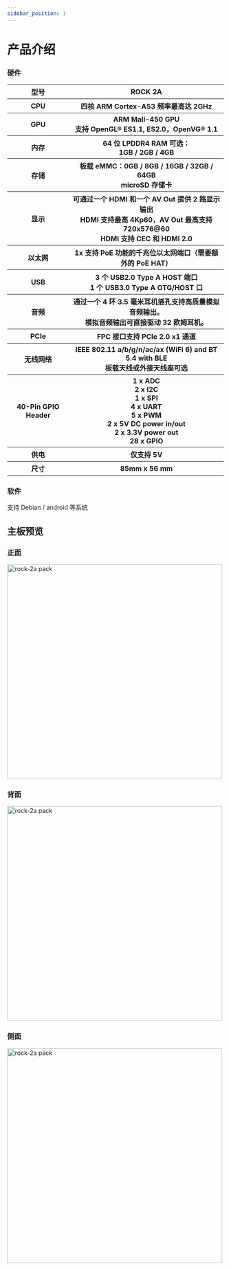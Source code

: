 ```yaml
---
sidebar_position: 1
---
```


# 产品介绍

### 硬件

<table>
  <tr>
    <th>型号</th>
    <th>ROCK 2A</th>
  </tr>
  <tr>
    <th>CPU</th>
    <th>四核 ARM Cortex-A53 频率最高达 2GHz</th>
  </tr>
  <tr>
    <th>GPU</th>
    <th>ARM Mali-450 GPU<br/>支持 OpenGL® ES1.1, ES2.0，OpenVG® 1.1</th>
  </tr>
  <tr>
    <th>内存</th>
    <th>64 位 LPDDR4 RAM 可选：<br/>1GB / 2GB / 4GB</th>
  </tr>
  <tr>
    <th>存储</th>
    <th>板载 eMMC：0GB / 8GB / 16GB / 32GB / 64GB<br/>microSD 存储卡</th>
  </tr>
  <tr>
    <th>显示</th>
    <th>可通过一个 HDMI 和一个 AV Out 提供 2 路显示输出<br/>HDMI 支持最高 4Kp60，AV Out 最高支持 720x576@60<br/>HDMI 支持 CEC 和 HDMI 2.0</th>
  </tr>
  <tr>
    <th>以太网</th>
    <th>1x 支持 PoE 功能的千兆位以太网端口（需要额外的 PoE HAT）</th>
  </tr>
  <tr>
    <th>USB</th>
    <th>3 个 USB2.0 Type A HOST 端口<br/>1 个 USB3.0 Type A OTG/HOST 口</th>
  </tr>
  <tr>
    <th>音频</th>
    <th>通过一个 4 环 3.5 毫米耳机插孔支持高质量模拟音频输出。<br/>模拟音频输出可直接驱动 32 欧姆耳机。</th>
  </tr>
  <tr>
    <th>PCIe</th>
    <th>FPC 接口支持 PCIe 2.0 x1 通道</th>
  </tr>
  <tr>
    <th>无线网络</th>
    <th>IEEE 802.11 a/b/g/n/ac/ax (WiFi 6) and BT 5.4 with BLE<br/>板载天线或外接天线座可选</th>
  </tr>
  <tr>
    <th>40-Pin GPIO Header</th>
    <th>1 x ADC<br/>2 x I2C<br/>1 x SPI<br/>4 x UART<br/>5 x PWM<br/>2 x 5V DC power in/out<br/>2 x 3.3V power out<br/>28 x GPIO<br/></th>
  </tr>
  <tr>
    <th>供电</th>
    <th>仅支持 5V</th>
  </tr>
  <tr>
    <th>尺寸</th>
    <th>85mm x 56 mm </th>
  </tr>
</table>

### 软件

支持 Debian / android 等系统

## 主板预览

### 正面

<img src="/img/rock2a/rock-2a-board-front.webp" width="500" alt="rock-2a pack" />

### 背面

<img src="/img/rock2a/rock-2a-board-back.webp" width="500" alt="rock-2a pack" />

### 侧面

<img src="/img/rock2a/rock-2a-board-angled.webp" width="500" alt="rock-2a pack" />
